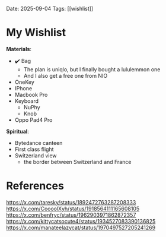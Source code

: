 Date: 2025-09-04
Tags: [[wishlist]]

# My Wishlist

**Materials**:
- ✔️ Bag 
	- The plan is uniqlo, but I finally bought a lululemmon one
	- And I also get a free one from NIO
- OneKey
- IPhone
- Macbook Pro
- Keyboard
	- NuPhy
	- Knob
- Oppo Pad4 Pro


**Spiritual**:
- Bytedance canteen
- First class flight
- Switzerland view
	- the border between Switzerland and France

# References
https://x.com/taresky/status/1892472763287208333
https://x.com/CoooolXyh/status/1918564111165608105
https://x.com/benfryc/status/1962903971862872357
https://x.com/kittycatsocute4/status/1934527083390136825
https://x.com/manateelazycat/status/1970497527205241269